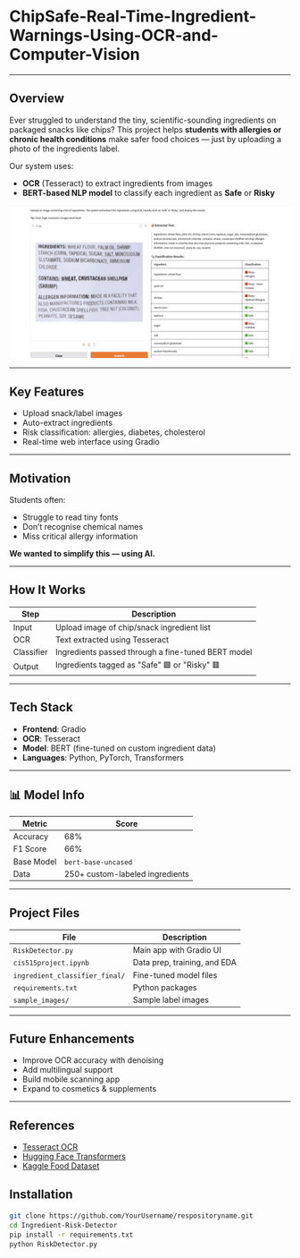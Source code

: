 # ChipSafe-Real-Time-Ingredient-Warnings-Using-OCR-and-Computer-Vision

---

## Overview

Ever struggled to understand the tiny, scientific-sounding ingredients on packaged snacks like chips?
This project helps **students with allergies or chronic health conditions** make safer food choices — just by uploading a photo of the ingredients label.

Our system uses:
- **OCR** (Tesseract) to extract ingredients from images
- **BERT-based NLP model** to classify each ingredient as **Safe** or **Risky**

<p align="center">
  <img src="Sample output.png" alt="Demo Output" width="700">
</p>

---

## Key Features

- Upload snack/label images
- Auto-extract ingredients
- Risk classification: allergies, diabetes, cholesterol
- Real-time web interface using Gradio

---

## Motivation

Students often:
- Struggle to read tiny fonts
- Don’t recognise chemical names
- Miss critical allergy information

**We wanted to simplify this — using AI.**

---

## How It Works

| Step | Description |
|------|-------------|
| Input | Upload image of chip/snack ingredient list |
| OCR | Text extracted using Tesseract |
| Classifier | Ingredients passed through a fine-tuned BERT model |
| Output | Ingredients tagged as "Safe" 🟩 or "Risky" 🟥 |

---

## Tech Stack

- **Frontend**: Gradio
- **OCR**: Tesseract
- **Model**: BERT (fine-tuned on custom ingredient data)
- **Languages**: Python, PyTorch, Transformers

---

## 📊 Model Info

| Metric     | Score |
|------------|-------|
| Accuracy   | 68%   |
| F1 Score   | 66%   |
| Base Model | `bert-base-uncased` |
| Data       | 250+ custom-labeled ingredients |

---

## Project Files

| File | Description |
|------|-------------|
| `RiskDetector.py` | Main app with Gradio UI |
| `cis515project.ipynb` | Data prep, training, and EDA |
| `ingredient_classifier_final/` | Fine-tuned model files |
| `requirements.txt` | Python packages |
| `sample_images/` | Sample label images |

---

## Future Enhancements

- Improve OCR accuracy with denoising
- Add multilingual support
- Build mobile scanning app
- Expand to cosmetics & supplements

---

## References

- [Tesseract OCR](https://github.com/tesseract-ocr/tesseract)
- [Hugging Face Transformers](https://huggingface.co/transformers/)
- [Kaggle Food Dataset](https://www.kaggle.com/datasets/uom190346a/food-ingredients-and-allergens)

## Installation
```bash
git clone https://github.com/YourUsername/respositoryname.git
cd Ingredient-Risk-Detector
pip install -r requirements.txt
python RiskDetector.py

